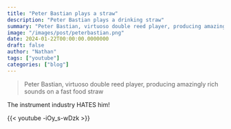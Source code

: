 ```yaml
---
title: "Peter Bastian plays a straw"
description: "Peter Bastian plays a drinking straw"
summary: "Peter Bastian, virtuoso double reed player, producing amazingly rich sounds on a fast food straw"
image: "/images/post/peterbastian.png"
date: 2024-01-22T00:00:00.0000000
draft: false
author: "Nathan"
tags: ["youtube"]
categories: ["blog"]
---
```

> Peter Bastian, virtuoso double reed player, producing amazingly rich sounds on a fast food straw

The instrument industry HATES him!

{{< youtube -iOy_s-wDzk >}}